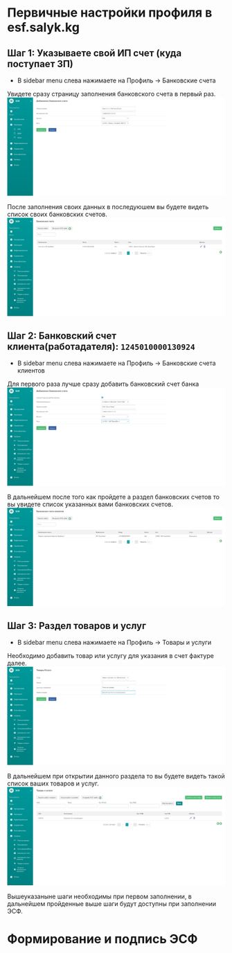 # Первичные настройки профиля в esf.salyk.kg

## Шаг 1: Указываете свой ИП счет (куда поступает ЗП)
- В sidebar menu слева нажимаете на Профиль -> Банковские счета

Увидете сразу страницу заполнения банковского счета в первый раз.
![Первичное указание своего ИП счета](../screenshots/esf/bank_scheta_svoi_create.png)

После заполнения своих данных в последуюшем вы будете видеть список своих банковских счетов.
![Список своих счетов](../screenshots/esf/bank_scheta_svoi_list.png)

## Шаг 2: Банковский счет клиента(работадателя): `1245010000130924`
- В sidebar menu слева нажимаете на Профиль -> Банковские счета клиентов

Для первого раза лучше сразу добавить банковский счет банка
![Добавление банковского счета клиента/работодателя](../screenshots/esf/bank_scheta_klientov_create.png)

В дальнейшем после того как пройдете а раздел банковских счетов то вы увидете список указанных вами банковских счетов.
![Список банковских счетов](../screenshots/esf/bank_scheta_klientov_list.png)

## Шаг 3: Раздел товаров и услуг
- В sidebar menu слева нажимаете на Профиль -> Товары и услуги

Необходимо добавить товар или услугу для указания в счет фактуре далее.
![Добавление товаров и услуг](../screenshots/esf/tovary_i_uslugi_create.png)

В дальнейшем при открытии данного раздела то вы будете видеть такой список ваших товаров и услуг.
![Список товаров и услуг](../screenshots/esf/tovary_i_usligi_list.png)

Вышеуказаныне шаги необходимы при первом заполнении, в дальнейшем пройденные выше шаги будут доступны при заполнении ЭСФ.

# Формирование и подпись ЭСФ

![]()
![]()
![]()
![]()
![]()
![]()
